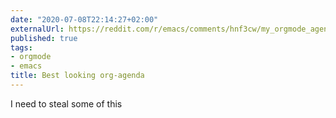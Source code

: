 ```yaml
---
date: "2020-07-08T22:14:27+02:00"
externalUrl: https://reddit.com/r/emacs/comments/hnf3cw/my_orgmode_agenda_much_better_now_with_category/
published: true
tags:
- orgmode
- emacs
title: Best looking org-agenda
---
```

I need to steal some of this
